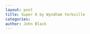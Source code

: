 ```yaml
---
layout: post
title: Super 8 by Wyndham Yorkville
categories: 
author: John Black
---
```


<body>
<script type="text/javascript">
window.location="https://www.booking.com/hotel/us/yorkville-1510-a-north-bridge-street.en.html?aid=893121&no_rooms=1&group_adults=1";
</script>
</body>
